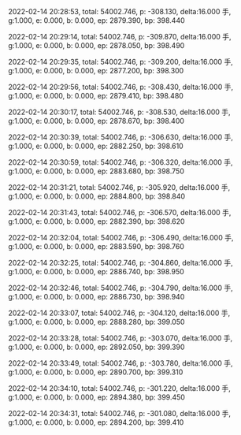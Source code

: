 2022-02-14 20:28:53, total: 54002.746, p: -308.130, delta:16.000 手, g:1.000, e: 0.000, b: 0.000, ep: 2879.390, bp: 398.440

2022-02-14 20:29:14, total: 54002.746, p: -309.870, delta:16.000 手, g:1.000, e: 0.000, b: 0.000, ep: 2878.050, bp: 398.490

2022-02-14 20:29:35, total: 54002.746, p: -309.200, delta:16.000 手, g:1.000, e: 0.000, b: 0.000, ep: 2877.200, bp: 398.300

2022-02-14 20:29:56, total: 54002.746, p: -308.430, delta:16.000 手, g:1.000, e: 0.000, b: 0.000, ep: 2879.410, bp: 398.480

2022-02-14 20:30:17, total: 54002.746, p: -308.530, delta:16.000 手, g:1.000, e: 0.000, b: 0.000, ep: 2878.670, bp: 398.400

2022-02-14 20:30:39, total: 54002.746, p: -306.630, delta:16.000 手, g:1.000, e: 0.000, b: 0.000, ep: 2882.250, bp: 398.610

2022-02-14 20:30:59, total: 54002.746, p: -306.320, delta:16.000 手, g:1.000, e: 0.000, b: 0.000, ep: 2883.680, bp: 398.750

2022-02-14 20:31:21, total: 54002.746, p: -305.920, delta:16.000 手, g:1.000, e: 0.000, b: 0.000, ep: 2884.800, bp: 398.840

2022-02-14 20:31:43, total: 54002.746, p: -306.570, delta:16.000 手, g:1.000, e: 0.000, b: 0.000, ep: 2882.390, bp: 398.620

2022-02-14 20:32:04, total: 54002.746, p: -306.490, delta:16.000 手, g:1.000, e: 0.000, b: 0.000, ep: 2883.590, bp: 398.760

2022-02-14 20:32:25, total: 54002.746, p: -304.860, delta:16.000 手, g:1.000, e: 0.000, b: 0.000, ep: 2886.740, bp: 398.950

2022-02-14 20:32:46, total: 54002.746, p: -304.790, delta:16.000 手, g:1.000, e: 0.000, b: 0.000, ep: 2886.730, bp: 398.940

2022-02-14 20:33:07, total: 54002.746, p: -304.120, delta:16.000 手, g:1.000, e: 0.000, b: 0.000, ep: 2888.280, bp: 399.050

2022-02-14 20:33:28, total: 54002.746, p: -303.070, delta:16.000 手, g:1.000, e: 0.000, b: 0.000, ep: 2892.050, bp: 399.390

2022-02-14 20:33:49, total: 54002.746, p: -303.780, delta:16.000 手, g:1.000, e: 0.000, b: 0.000, ep: 2890.700, bp: 399.310

2022-02-14 20:34:10, total: 54002.746, p: -301.220, delta:16.000 手, g:1.000, e: 0.000, b: 0.000, ep: 2894.380, bp: 399.450

2022-02-14 20:34:31, total: 54002.746, p: -301.080, delta:16.000 手, g:1.000, e: 0.000, b: 0.000, ep: 2894.200, bp: 399.410
